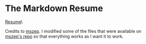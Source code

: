 The Markdown Resume
===================
[Resume](https://nclsbayona.github.io/MyResume/)\

Credits to [mszep](https://github.com/mszep/pandoc_resume). I modified some of the files that were available on [mszep's repo](https://github.com/mszep/pandoc_resume) so that everything works as I want it to work.